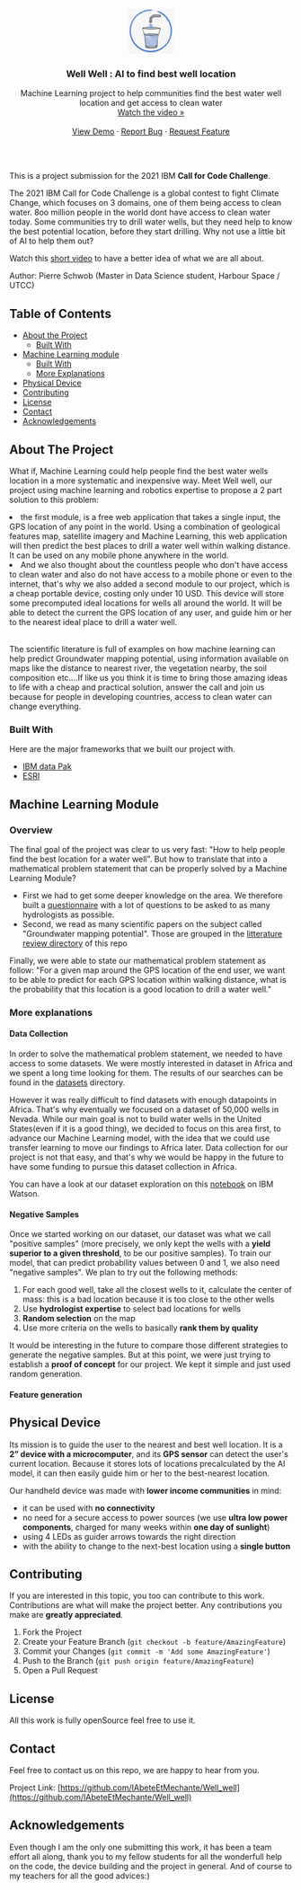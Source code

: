 
<!-- PROJECT LOGO -->
<br />
<p align="center">
  <a href="https://github.com/IAbeteEtMechante/Well_well">
    <img src="images/logo.png" alt="Logo" width="80" height="80">
  </a>

  <h3 align="center">Well Well : AI to find best well location</h3>

  <p align="center">
    Machine Learning project to help communities find the best water well location and get access to clean water 
    <br />
    <a href="https://www.youtube.com/watch?v=CnvxaTBWoZo"><stron>Watch the video »</strong></a>
    <br />
    <br />
    <a href="https://wellwellwell.h4k00r.com/#">View Demo</a>
    ·
    <a href="https://github.com/IAbeteEtMechante/Well_well/issues">Report Bug</a>
    ·
    <a href="https://github.com/IAbeteEtMechante/Well_well/issues">Request Feature</a>
  </p>
</p>

<br>
<br>

This is a project submission for the 2021 IBM **Call for Code Challenge**. 

The 2021 IBM Call for Code Challenge is a global contest to fight Climate Change, which focuses on 3 domains, one of them being access to clean water. 
8oo million people in the world dont have access to clean water today. Some communities try to drill water wells, but they need help to know the best potential location, before they start drilling. Why not use a little bit of AI to help them out?

Watch this [short video](https://www.youtube.com/watch?v=CnvxaTBWoZo) to have a better idea of what we are all about.

Author: Pierre Schwob (Master in Data Science student, Harbour Space / UTCC)
<br>


<!-- TABLE OF CONTENTS -->
## Table of Contents

* [About the Project](#about-the-project)
  * [Built With](#built-with)
* [Machine Learning module](#machine-learning-module)
  * [Built With](#overview)
  * [More Explanations](#more-explanations)
* [Physical Device](#physical-device)
* [Contributing](#contributing)
* [License](#license)
* [Contact](#contact)
* [Acknowledgements](#acknowledgements)


<!-- ABOUT THE PROJECT -->
## About The Project

What if, Machine Learning could help people find the best water wells location in a more systematic and inexpensive way. Meet Well well, our project using machine learning and robotics expertise to propose a 2 part solution to this problem:
<li>the first module, is a free web application that takes a single input,  the GPS location of any point in the world. Using a combination of geological features map, satellite imagery and Machine Learning, this web application will then predict the best places to drill a water well within walking distance. It can be used on any mobile phone anywhere in the world. </li>
<li>And we also thought about the countless people who don't have access to clean water and also do not have access to a mobile phone or even to the internet, that's why we also added a second module to our project, which is a cheap portable device, costing only under 10 USD. This device will store some precomputed ideal locations for wells all around the world. It will be able to detect the current the GPS location of any user,  and guide him or her to the nearest ideal place to drill a water well.</li>
<br>

The scientific literature is full of examples on how machine learning can help predict Groundwater mapping potential, using information available on maps like the distance to nearest river, the vegetation nearby, the soil composition etc....If like us you think it is time to bring those amazing ideas to life with a cheap and practical solution, answer the call and join us because for people in developing countries, access to clean water can change everything.


### Built With
Here are the major frameworks that we built our project with.
* [IBM data Pak](https://www.ibm.com/products/cloud-pak-for-data)
* [ESRI](https://www.esri.com/en-us/home)

<!-- MACHINE LEARNING MODULE -->
## Machine Learning Module

### Overview

The final goal of the project was clear to us very fast: "How to help people find the best location for a water well". But how to translate that into a mathematical problem statement that can be properly solved by a Machine Learning Module?

* First we had to get some deeper knowledge on the area. We therefore built a [questionnaire](https://github.com/IAbeteEtMechante/Well_well/blob/main/misc/Questionnaire_for_hydrologists.pdf) with a lot of questions to be asked to as many hydrologists as possible.
* Second, we read as many scientific papers on the subject called "Groundwater mapping potential". Those are grouped in the [litterature review directory](https://github.com/IAbeteEtMechante/Well_well/tree/main/litterature_review) of this repo

Finally, we were able to state our mathematical problem statement as follow: "For a given map around the GPS location of the end user, we want to be able to predict for each GPS location within walking distance, what is the probability that this location is a good location to drill a water well."


### More explanations

#### Data Collection

In order to solve the mathematical problem statement, we needed to have access to some datasets. We were mostly interested in dataset in Africa and we spent a long time looking for them. The results of our searches can be found in the [datasets]() directory.

However it was really difficult to find datasets with enough datapoints in Africa. That's why eventually we focused on a dataset of 50,000 wells in Nevada. While our main goal is not to build water wells in the United States(even if it is a good thing), we decided to focus on this area first, to advance our Machine Learning model, with the idea that we could use transfer learning to move our findings to Africa later. Data collection for our project is not that easy, and that's why we would be happy in the future to have some funding to pursue this dataset collection in Africa.

You can have a look at our dataset exploration on this [notebook](https://dataplatform.cloud.ibm.com/analytics/notebooks/v2/e88bda12-5d09-4edd-acae-3eda798d8a3e/view?access_token=c10ecb8efbeaa0e325c1ba56e059c8ed9dd6e92a31709112f1836653a14e4c9d) on IBM Watson.

#### Negative Samples

Once we started working on our dataset, our dataset was what we call "positive samples" (more precisely, we only kept the wells with a **yield superior to a given threshold**, to be our positive samples). To train our model, that can predict probability values between 0 and 1, we also need "negative samples". We plan to try out the following methods:
1. For each good well, take all the closest wells to it, calculate the center of mass: this is a bad location because it is too close to the other wells
2. Use **hydrologist expertise** to select bad locations for wells
3. **Random selection** on the map
4. Use more criteria on the wells to basically **rank them by quality**

It would be interesting in the future to compare those different strategies to generate the negative samples. But at this point, we were just trying to establish a **proof of concept** for our project. We kept it simple and just used random generation.

#### Feature generation





<!-- PHYSICAL DEVICE -->
## Physical Device

Its mission is to guide the user to the nearest and best well location. It is a **2” device with a microcomputer**, and its **GPS sensor** can detect the user's current location. Because it stores lots of locations precalculated by the AI model, it can then easily guide him or her to the best-nearest location.


Our handheld device was made with **lower income communities** in mind:
* it can be used with **no connectivity**
* no need for a secure access to power sources (we use **ultra low power components**, charged for many weeks within **one day of sunlight**)
* using 4 LEDs as guider arrows towards the right direction
* with the ability to change to the next-best location using a **single button**


<!-- CONTRIBUTING -->
## Contributing

If you are interested in this topic, you too can contribute to this work. Contributions are what will make the project better. Any contributions you make are **greatly appreciated**.

1. Fork the Project
2. Create your Feature Branch (`git checkout -b feature/AmazingFeature`)
3. Commit your Changes (`git commit -m 'Add some AmazingFeature'`)
4. Push to the Branch (`git push origin feature/AmazingFeature`)
5. Open a Pull Request

<!-- LICENSE -->
## License

All this work is fully openSource feel free to use it.

<!-- CONTACT -->
## Contact

Feel free to contact us on this repo, we are happy to hear from you.

Project Link: [https://github.com/IAbeteEtMechante/Well_well](https://github.com/IAbeteEtMechante/Well_well)



<!-- ACKNOWLEDGEMENTS -->
## Acknowledgements

Even though I am the only one submitting this work, it has been a team effort all along, thank you to my fellow students for all the wonderfull help on the code, the device building and the project in general. And of course to my teachers for all the good advices:)


<!-- MARKDOWN LINKS & IMAGES -->
<!-- https://www.markdownguide.org/basic-syntax/#reference-style-links -->


